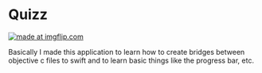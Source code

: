 # Quizz

<a href="https://imgflip.com/gif/2fndq8"><img src="https://i.imgflip.com/2fndq8.gif" title="made at imgflip.com"/></a>

Basically I made this application to learn how to create bridges between objective c files to swift and to learn basic things like the progress bar, etc.
